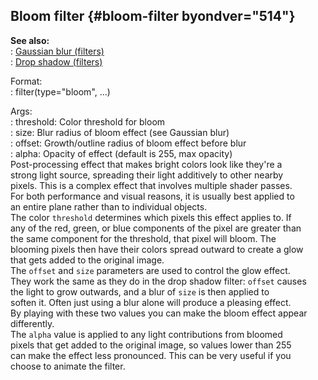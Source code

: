 ## Bloom filter {#bloom-filter byondver="514"}    
**See also:**    
:   [Gaussian blur (filters)](/%7Bnotes%7D/filters/blur)    
:   [Drop shadow (filters)](/%7Bnotes%7D/filters/drop_shadow)    
<!-- -->    
Format:    
:   filter(type=\"bloom\", \...)    
<!-- -->    
Args:    
:   threshold: Color threshold for bloom    
:   size: Blur radius of bloom effect (see Gaussian blur)    
:   offset: Growth/outline radius of bloom effect before blur    
:   alpha: Opacity of effect (default is 255, max opacity)    
Post-processing effect that makes bright colors look like they\'re a    
strong light source, spreading their light additively to other nearby    
pixels. This is a complex effect that involves multiple shader passes.    
For both performance and visual reasons, it is usually best applied to    
an entire plane rather than to individual objects.    
The color `threshold` determines which pixels this effect applies to. If    
any of the red, green, or blue components of the pixel are greater than    
the same component for the threshold, that pixel will bloom. The    
blooming pixels then have their colors spread outward to create a glow    
that gets added to the original image.    
The `offset` and `size` parameters are used to control the glow effect.    
They work the same as they do in the drop shadow filter: `offset` causes    
the light to grow outwards, and a blur of `size` is then applied to    
soften it. Often just using a blur alone will produce a pleasing effect.    
By playing with these two values you can make the bloom effect appear    
differently.    
The `alpha` value is applied to any light contributions from bloomed    
pixels that get added to the original image, so values lower than 255    
can make the effect less pronounced. This can be very useful if you    
choose to animate the filter.  